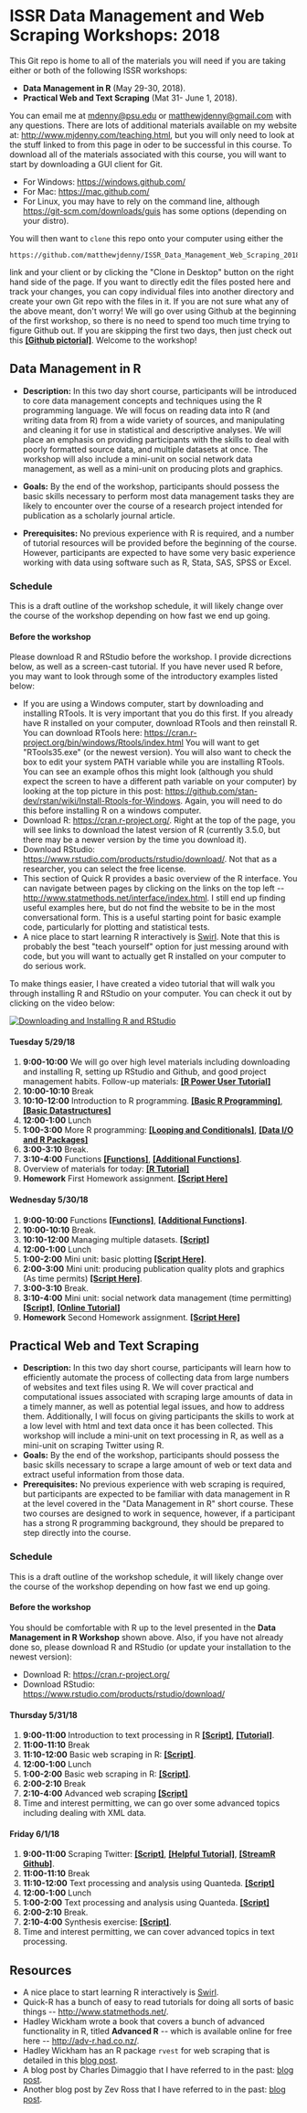 # ISSR Data Management and Web Scraping Workshops: 2018

This Git repo is home to all of the materials you will need if you are taking either or both of the following ISSR workshops: 

* **Data Management in R** (May 29-30, 2018).
* **Practical Web and Text Scraping** (Mat 31- June 1, 2018).

You can email me at <mdenny@psu.edu> or <matthewjdenny@gmail.com> with any questions. There are lots of additional materials available on my website at: <http://www.mjdenny.com/teaching.html>, but you will only need to look at the stuff linked to from this page in oder to be successful in this course. To download all of the materials associated with this course, you will want to start by downloading a GUI client for Git. 

* For Windows: <https://windows.github.com/>
* For Mac: <https://mac.github.com/>
* For Linux, you may have to rely on the command line, although <https://git-scm.com/downloads/guis> has some options (depending on your distro).

You will then want to `clone` this repo onto your computer using either the 

    https://github.com/matthewjdenny/ISSR_Data_Management_Web_Scraping_2018.git

link and your client or by clicking the "Clone in Desktop" button on the right hand side of the page. If you want to directly edit the files posted here and track your changes, you can copy individual files into another directory and create your own Git repo with the files in it. If you are not sure what any of the above meant, don't worry!  We will go over using Github at the beginning of the first workshop, so there is no need to spend too much time trying to figure Github out. If you are skipping the first two days, then just check out this  [**[Github pictorial]**](http://www.mjdenny.com/Data_Science_Tools.html). Welcome to the workshop!

## Data Management in R

* **Description:**  In this two day short course, participants will be introduced to core data management concepts and techniques using the R programming language. We will focus on reading data into R (and writing data from R) from a wide variety of sources, and manipulating and cleaning it for use in statistical and descriptive analyses. We will place an emphasis on providing participants with the skills to deal with poorly formatted source data, and multiple datasets at once. The workshop will also include a mini-unit on social network data management, as well as a mini-unit on producing  plots and graphics. 

* **Goals:**  By the end of the workshop, participants should possess the basic skills necessary to perform most data management tasks they are likely to encounter over the course of a research project intended for publication as a scholarly journal article.
* **Prerequisites:** No previous experience with R is required, and a number of tutorial resources will be provided before the beginning of the course. However, participants are expected to have some very basic experience working with data using software such as R, Stata, SAS, SPSS or Excel. 

### Schedule

This is a draft outline of the workshop schedule, it will likely change over the course of the workshop depending on how fast we end up going.

#### Before the workshop
Please download R and RStudio before the workshop. I provide dicrections below, as well as a screen-cast tutorial. If you have never used R before, you may want to look through some of the introductory examples listed below: 

* If you are using a Windows computer, start by downloading and installing RTools. It is very important that you do this first. If you already have R installed on your computer, download RTools and then reinstall R. You can download RTools here: <https://cran.r-project.org/bin/windows/Rtools/index.html> You will want to get "RTools35.exe" (or the newest version). You will also want to check the box to edit your system PATH variable while you are installing RTools. You can see an example ofhos this might look (although you shuld expect the screen to have a different path variable on your computer) by looking at the top picture in this post: <https://github.com/stan-dev/rstan/wiki/Install-Rtools-for-Windows>. Again, you will need to do this before installing R on a windows computer.
* Download R: <https://cran.r-project.org/>. Right at the top of the page, you will see links to download the latest version of R (currently 3.5.0, but there may be a newer version by the time you download it).
* Download RStudio: <https://www.rstudio.com/products/rstudio/download/>. Not that as a researcher, you can select the free license.
* This section of Quick R provides a basic overview of the R interface. You can navigate between pages by clicking on the links on the top left -- <http://www.statmethods.net/interface/index.html>. I still end up finding useful examples here, but do not find the website to be in the most conversational form. This is a useful starting point for basic example code, particularly for plotting and statistical tests.
* A nice place to start learning R interactively is [Swirl](http://swirlstats.com/). Note that this is probably the best "teach yourself" option for just messing around with code, but you will want to actually get R installed on your computer to do serious work. 

To make things easier, I have created a video tutorial that will walk you through installing R and RStudio on your computer. You can check it out by clicking on the video below:

[![Downloading and Installing R and RStudio](https://img.youtube.com/vi/0FWXWnPuxrs/0.jpg)](https://www.youtube.com/watch?v=0FWXWnPuxrs "Click on this screenshot to watch the video! ")


#### Tuesday 5/29/18

1. **9:00-10:00** We will go over high level materials including downloading and installing R, setting up RStudio and Github, and good project management habits. Follow-up materials: [**[R Power User Tutorial]**](http://www.mjdenny.com/Data_Science_Tools.html) 
2. **10:00-10:10** Break
3. **10:10-12:00** Introduction to R programming. [**[Basic R Programming]**](https://github.com/matthewjdenny/ISSR_Data_Management_Web_Scraping_2018/blob/master/Scripts/Basic_R_Programming.R), 
[**[Basic Datastructures]**](https://github.com/matthewjdenny/ISSR_Data_Management_Web_Scraping_2018/blob/master/Scripts/Basic_Datastructures.R)
4. **12:00-1:00** Lunch
5. **1:00-3:00** More R programming: [**[Looping and Conditionals]**](https://github.com/matthewjdenny/ISSR_Data_Management_Web_Scraping_2018/blob/master/Scripts/Looping_and_Conditional_Statements.R), [**[Data I/O and R Packages]**](https://github.com/matthewjdenny/ISSR_Data_Management_Web_Scraping_2018/blob/master/Scripts/Data_IO_and_Packages.R)
6. **3:00-3:10** Break.
7. **3:10-4:00** Functions  [**[Functions]**](https://github.com/matthewjdenny/ISSR_Data_Management_Web_Scraping_2018/blob/master/Scripts/Functions.R), [**[Additional Functions]**](https://github.com/matthewjdenny/ISSR_Data_Management_Web_Scraping_2018/blob/master/Scripts/Additional_Functions.R).
8. Overview of materials for today: [**[R Tutorial]**](http://www.mjdenny.com/R_Tutorial.html) 
9. **Homework** First Homework assignment. [**[Script Here]**](https://github.com/matthewjdenny/ISSR_Data_Management_Web_Scraping_2018/blob/master/Scripts/R_Programming_Assignment_1.R)


#### Wednesday 5/30/18

1. **9:00-10:00** Functions  [**[Functions]**](https://github.com/matthewjdenny/ISSR_Data_Management_Web_Scraping_2018/blob/master/Scripts/Functions.R), [**[Additional Functions]**](https://github.com/matthewjdenny/ISSR_Data_Management_Web_Scraping_2018/blob/master/Scripts/Additional_Functions.R).
2. **10:00-10:10** Break.
3. **10:10-12:00** Managing multiple datasets. [**[Script]**](https://github.com/matthewjdenny/ISSR_Data_Management_Web_Scraping_2018/blob/master/Scripts/Managing_Multiple_Datasets.R) 
4. **12:00-1:00** Lunch  
5. **1:00-2:00** Mini unit: basic plotting  [**[Script Here]**](https://github.com/matthewjdenny/ISSR_Data_Management_Web_Scraping_2018/blob/master/Scripts/Basic_Plotting.R).
6. **2:00-3:00** Mini unit: producing publication quality plots and graphics (As time permits)  [**[Script Here]**](https://github.com/matthewjdenny/ISSR_Data_Management_Web_Scraping_2018/blob/master/Scripts/Publication_Quality_Plots.R).
7. **3:00-3:10** Break.
8. **3:10-4:00** Mini unit: social network data management (time permitting) [**[Script]**](https://github.com/matthewjdenny/ISSR_Data_Management_Web_Scraping_2018/blob/master/Scripts/Preparing_Network_Data_in_R.R), [**[Online Tutorial]**](http://www.mjdenny.com/Preparing_Network_Data_In_R.html) 
9. **Homework** Second Homework assignment. [**[Script Here]**](https://github.com/matthewjdenny/ISSR_Data_Management_Web_Scraping_2018/blob/master/Scripts/Cleaning_Data_Assignment_2.R)




## Practical Web and Text Scraping

* **Description:** In this two day short course, participants will learn how to efficiently automate the process of collecting data from large numbers of websites and text files using R. We will cover practical and computational issues associated with scraping large amounts of data in a timely manner, as well as potential legal issues, and how to address them. Additionally, I will focus on giving participants the skills to work at a low level with html and text data once it has been collected. This workshop will include a mini-unit on text processing in R, as well as a mini-unit on scraping Twitter using R.  
* **Goals:** By the end of the workshop, participants should possess the basic skills necessary to scrape a large amount of web or text data and extract useful information from those data.
* **Prerequisites:** No previous experience with web scraping is required, but participants are expected to be familiar with data management in R at the level covered in the "Data Management in R" short course. These two courses are designed to work in sequence, however, if a participant has a strong R programming background, they should be prepared to step directly into the course.

### Schedule

This is a draft outline of the workshop schedule, it will likely change over the course of the workshop depending on how fast we end up going.

#### Before the workshop

You should be comfortable with R up to the level presented in the **Data Management in R Workshop** shown above.  Also, if you have not already done so, please download R and RStudio (or update your installation to the newest version):

* Download R: <https://cran.r-project.org/>
* Download RStudio: <https://www.rstudio.com/products/rstudio/download/>

#### Thursday 5/31/18

1. **9:00-11:00** Introduction to text processing in R [**[Script]**](https://github.com/matthewjdenny/ISSR_Data_Management_Web_Scraping_2018/blob/master/Scripts/Working_with_Text_Data.R), [**[Tutorial]**](http://www.mjdenny.com/Text_Processing_In_R.html).  
2. **11:00-11:10** Break
3. **11:10-12:00** Basic web scraping in R:  [**[Script]**](https://github.com/matthewjdenny/ISSR_Data_Management_Web_Scraping_2018/blob/master/Scripts/Basic_Web_Scraping.R). 
4. **12:00-1:00** Lunch
5. **1:00-2:00** Basic web scraping in R:  [**[Script]**](https://github.com/matthewjdenny/ISSR_Data_Management_Web_Scraping_2018/blob/master/Scripts/Basic_Web_Scraping.R). 
6. **2:00-2:10** Break
7. **2:10-4:00** Advanced web scraping [**[Script]**](https://github.com/matthewjdenny/ISSR_Data_Management_Web_Scraping_2018/blob/master/Scripts/Advanced_Web_Scraping.R)
8. Time and interest permitting, we can go over some advanced topics including dealing with XML data.

#### Friday 6/1/18

1. **9:00-11:00** Scraping Twitter:  [**[Script]**](https://github.com/matthewjdenny/ISSR_Data_Management_Web_Scraping_2018/blob/master/Scripts/Scraping_Twitter.R), [**[Helpful Tutorial]**](https://github.com/SMAPPNYU/smappR), [**[StreamR Github]**](https://github.com/pablobarbera/streamR).
2. **11:00-11:10** Break
3. **11:10-12:00** Text processing and analysis using Quanteda. [**[Script]**](https://github.com/matthewjdenny/ISSR_Data_Management_Web_Scraping_2018/blob/master/Scripts/Text_Processing_and_Analysis.R)
4. **12:00-1:00** Lunch
5. **1:00-2:00** Text processing and analysis using Quanteda. [**[Script]**](https://github.com/matthewjdenny/ISSR_Data_Management_Web_Scraping_2018/blob/master/Scripts/Text_Processing_and_Analysis.R) 
6. **2:00-2:10** Break.
7. **2:10-4:00** Synthesis exercise: [**[Script]**](https://github.com/matthewjdenny/ISSR_Data_Management_Web_Scraping_2018/blob/master/Scripts/Scraping_Example.R).
8. Time and interest permitting, we can cover advanced topics in text processing.

## Resources

* A nice place to start learning R interactively is [Swirl](http://swirlstats.com/).
* Quick-R has a bunch of easy to read tutorials for doing all sorts of basic things -- <http://www.statmethods.net/>.
* Hadley Wickham wrote a book that covers a bunch of advanced functionality in R, titled **Advanced R** -- which is available online for free here -- <http://adv-r.had.co.nz/>.
* Hadley Wickham has an R package `rvest` for web scraping that is detailed in this [blog post](https://blog.rstudio.org/2014/11/24/rvest-easy-web-scraping-with-r/).
* A blog post by Charles Dimaggio that I have referred to in the past: [blog post](http://www.columbia.edu/~cjd11/charles_dimaggio/DIRE/styled-4/styled-6/code-13/).
* Another blog post by Zev Ross that I have referred to in the past: [blog post](http://zevross.com/blog/2015/05/19/scrape-website-data-with-the-new-r-package-rvest/).
